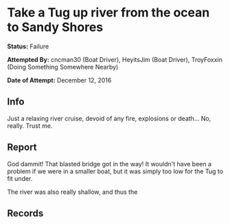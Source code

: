 # Take a Tug up river from the ocean to Sandy Shores

**Status:** <span class="status failure">Failure</span>

**Attempted By:** <span>cncman30</span> (Boat Driver), <span>HeyitsJim</span> (Boat Driver), <span>TroyFoxxin</span> (Doing Something Somewhere Nearby)

**Date of Attempt:** December 12, 2016

## Info
Just a relaxing river cruise, devoid of any fire, explosions or death... No, really. Trust me. 

## Report
God dammit! That blasted bridge got in the way! It wouldn't have been a problem if we were in a smaller boat, but it was simply too low for the Tug to fit under. 

The river was also really shallow, and thus the 

## Records 
